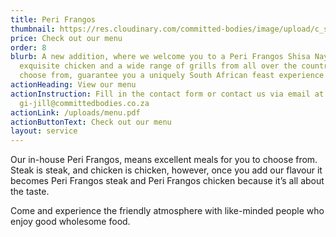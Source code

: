 ```yaml
---
title: Peri Frangos
thumbnail: https://res.cloudinary.com/committed-bodies/image/upload/c_scale,f_auto,q_auto,w_600/v1642662882/services/Committed-Bodies-Meals-Delivery-meal-prep-2.png
price: Check out our menu
order: 8
blurb: A new addition, where we welcome you to a Peri Frangos Shisa Nayama. Our
  exquisite chicken and a wide range of grills from all over the country to
  choose from, guarantee you a uniquely South African feast experience!
actionHeading: View our menu
actionInstruction: Fill in the contact form or contact us via email at
  gi-jill@committedbodies.co.za
actionLink: /uploads/menu.pdf
actionButtonText: Check out our menu
layout: service
---
```

Our in-house Peri Frangos, means excellent meals for you to choose from.
Steak is steak, and chicken is chicken, however, once you add our flavour it becomes Peri Frangos steak and Peri Frangos chicken because it’s all about the taste.

Come and experience the friendly atmosphere with like-minded people who enjoy good wholesome food.